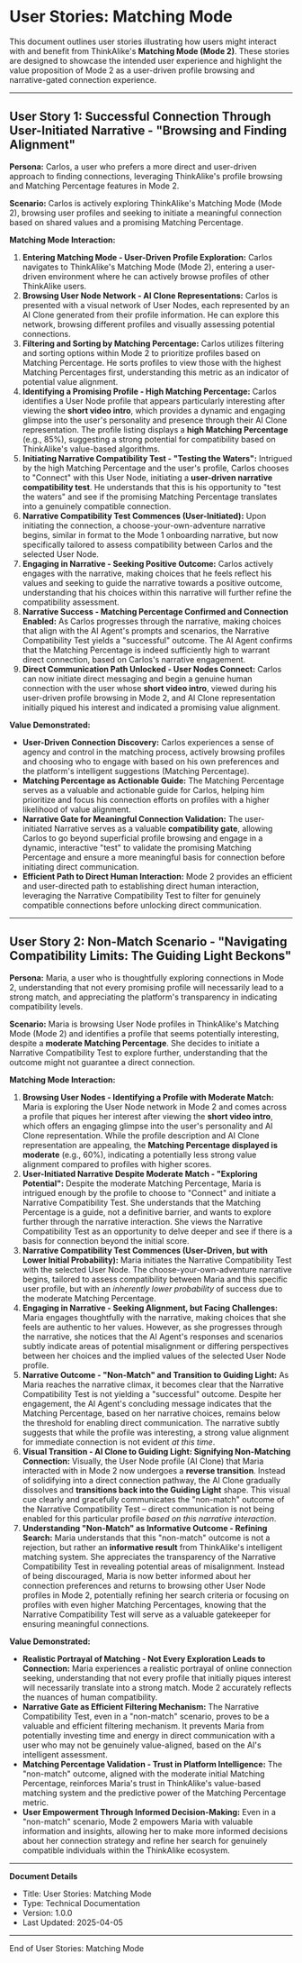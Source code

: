 # User Stories: Matching Mode

This document outlines user stories illustrating how users might interact with and benefit from ThinkAlike's **Matching Mode (Mode 2)**. These stories are designed to showcase the intended user experience and highlight the value proposition of Mode 2 as a user-driven profile browsing and narrative-gated connection experience.

---

## User Story 1: Successful Connection Through User-Initiated Narrative - "Browsing and Finding Alignment"

**Persona:** Carlos, a user who prefers a more direct and user-driven approach to finding connections, leveraging ThinkAlike's profile browsing and Matching Percentage features in Mode 2.

**Scenario:** Carlos is actively exploring ThinkAlike's Matching Mode (Mode 2), browsing user profiles and seeking to initiate a meaningful connection based on shared values and a promising Matching Percentage.

**Matching Mode Interaction:**

1. **Entering Matching Mode - User-Driven Profile Exploration:** Carlos navigates to ThinkAlike's Matching Mode (Mode 2), entering a user-driven environment where he can actively browse profiles of other ThinkAlike users.
2. **Browsing User Node Network - AI Clone Representations:** Carlos is presented with a visual network of User Nodes, each represented by an AI Clone generated from their profile information. He can explore this network, browsing different profiles and visually assessing potential connections.
3. **Filtering and Sorting by Matching Percentage:** Carlos utilizes filtering and sorting options within Mode 2 to prioritize profiles based on Matching Percentage. He sorts profiles to view those with the highest Matching Percentages first, understanding this metric as an indicator of potential value alignment.
4. **Identifying a Promising Profile - High Matching Percentage:** Carlos identifies a User Node profile that appears particularly interesting after viewing the **short video intro**, which provides a dynamic and engaging glimpse into the user's personality and presence through their AI Clone representation. The profile listing displays a **high Matching Percentage** (e.g., 85%), suggesting a strong potential for compatibility based on ThinkAlike's value-based algorithms.
5. **Initiating Narrative Compatibility Test - "Testing the Waters":** Intrigued by the high Matching Percentage and the user's profile, Carlos chooses to "Connect" with this User Node, initiating a **user-driven narrative compatibility test**. He understands that this is his opportunity to "test the waters" and see if the promising Matching Percentage translates into a genuinely compatible connection.
6. **Narrative Compatibility Test Commences (User-Initiated):** Upon initiating the connection, a choose-your-own-adventure narrative begins, similar in format to the Mode 1 onboarding narrative, but now specifically tailored to assess compatibility between Carlos and the selected User Node.
7. **Engaging in Narrative - Seeking Positive Outcome:** Carlos actively engages with the narrative, making choices that he feels reflect his values and seeking to guide the narrative towards a positive outcome, understanding that his choices within this narrative will further refine the compatibility assessment.
8. **Narrative Success - Matching Percentage Confirmed and Connection Enabled:** As Carlos progresses through the narrative, making choices that align with the AI Agent's prompts and scenarios, the Narrative Compatibility Test yields a "successful" outcome. The AI Agent confirms that the Matching Percentage is indeed sufficiently high to warrant direct connection, based on Carlos's narrative engagement.
9. **Direct Communication Path Unlocked - User Nodes Connect:** Carlos can now initiate direct messaging and begin a genuine human connection with the user whose **short video intro**, viewed during his user-driven profile browsing in Mode 2, and AI Clone representation initially piqued his interest and indicated a promising value alignment.

**Value Demonstrated:**

- **User-Driven Connection Discovery:** Carlos experiences a sense of agency and control in the matching process, actively browsing profiles and choosing who to engage with based on his own preferences and the platform's intelligent suggestions (Matching Percentage).
- **Matching Percentage as Actionable Guide:** The Matching Percentage serves as a valuable and actionable guide for Carlos, helping him prioritize and focus his connection efforts on profiles with a higher likelihood of value alignment.
- **Narrative Gate for Meaningful Connection Validation:** The user-initiated Narrative serves as a valuable **compatibility gate**, allowing Carlos to go beyond superficial profile browsing and engage in a dynamic, interactive "test" to validate the promising Matching Percentage and ensure a more meaningful basis for connection before initiating direct communication.
- **Efficient Path to Direct Human Interaction:** Mode 2 provides an efficient and user-directed path to establishing direct human interaction, leveraging the Narrative Compatibility Test to filter for genuinely compatible connections before unlocking direct communication.

---

## User Story 2: Non-Match Scenario - "Navigating Compatibility Limits: The Guiding Light Beckons"

**Persona:** Maria, a user who is thoughtfully exploring connections in Mode 2, understanding that not every promising profile will necessarily lead to a strong match, and appreciating the platform's transparency in indicating compatibility levels.

**Scenario:** Maria is browsing User Node profiles in ThinkAlike's Matching Mode (Mode 2) and identifies a profile that seems potentially interesting, despite a **moderate Matching Percentage**. She decides to initiate a Narrative Compatibility Test to explore further, understanding that the outcome might not guarantee a direct connection.

**Matching Mode Interaction:**

1. **Browsing User Nodes - Identifying a Profile with Moderate Match:** Maria is exploring the User Node network in Mode 2 and comes across a profile that piques her interest after viewing the **short video intro**, which offers an engaging glimpse into the user's personality and AI Clone representation. While the profile description and AI Clone representation are appealing, the **Matching Percentage displayed is moderate** (e.g., 60%), indicating a potentially less strong value alignment compared to profiles with higher scores.
2. **User-Initiated Narrative Despite Moderate Match - "Exploring Potential":** Despite the moderate Matching Percentage, Maria is intrigued enough by the profile to choose to "Connect" and initiate a Narrative Compatibility Test. She understands that the Matching Percentage is a guide, not a definitive barrier, and wants to explore further through the narrative interaction. She views the Narrative Compatibility Test as an opportunity to delve deeper and see if there is a basis for connection beyond the initial score.
3. **Narrative Compatibility Test Commences (User-Driven, but with Lower Initial Probability):** Maria initiates the Narrative Compatibility Test with the selected User Node. The choose-your-own-adventure narrative begins, tailored to assess compatibility between Maria and this specific user profile, but with an *inherently lower probability* of success due to the moderate Matching Percentage.
4. **Engaging in Narrative - Seeking Alignment, but Facing Challenges:** Maria engages thoughtfully with the narrative, making choices that she feels are authentic to her values. However, as she progresses through the narrative, she notices that the AI Agent's responses and scenarios subtly indicate areas of potential misalignment or differing perspectives between her choices and the implied values of the selected User Node profile.
5. **Narrative Outcome - "Non-Match" and Transition to Guiding Light:** As Maria reaches the narrative climax, it becomes clear that the Narrative Compatibility Test is not yielding a "successful" outcome. Despite her engagement, the AI Agent's concluding message indicates that the Matching Percentage, based on her narrative choices, remains below the threshold for enabling direct communication. The narrative subtly suggests that while the profile was interesting, a strong value alignment for immediate connection is not evident *at this time*.
6. **Visual Transition - AI Clone to Guiding Light: Signifying Non-Matching Connection:** Visually, the User Node profile (AI Clone) that Maria interacted with in Mode 2 now undergoes a **reverse transition**. Instead of solidifying into a direct connection pathway, the AI Clone gradually dissolves and **transitions back into the Guiding Light** shape. This visual cue clearly and gracefully communicates the "non-match" outcome of the Narrative Compatibility Test – direct communication is not being enabled for this particular profile *based on this narrative interaction*.
7. **Understanding "Non-Match" as Informative Outcome - Refining Search:** Maria understands that this "non-match" outcome is not a rejection, but rather an **informative result** from ThinkAlike's intelligent matching system. She appreciates the transparency of the Narrative Compatibility Test in revealing potential areas of misalignment. Instead of being discouraged, Maria is now better informed about her connection preferences and returns to browsing other User Node profiles in Mode 2, potentially refining her search criteria or focusing on profiles with even higher Matching Percentages, knowing that the Narrative Compatibility Test will serve as a valuable gatekeeper for ensuring meaningful connections.

**Value Demonstrated:**

- **Realistic Portrayal of Matching - Not Every Exploration Leads to Connection:** Maria experiences a realistic portrayal of online connection seeking, understanding that not every profile that initially piques interest will necessarily translate into a strong match. Mode 2 accurately reflects the nuances of human compatibility.
- **Narrative Gate as Efficient Filtering Mechanism:** The Narrative Compatibility Test, even in a "non-match" scenario, proves to be a valuable and efficient filtering mechanism. It prevents Maria from potentially investing time and energy in direct communication with a user who may not be genuinely value-aligned, based on the AI's intelligent assessment.
- **Matching Percentage Validation - Trust in Platform Intelligence:** The "non-match" outcome, aligned with the moderate initial Matching Percentage, reinforces Maria's trust in ThinkAlike's value-based matching system and the predictive power of the Matching Percentage metric.
- **User Empowerment Through Informed Decision-Making:** Even in a "non-match" scenario, Mode 2 empowers Maria with valuable information and insights, allowing her to make more informed decisions about her connection strategy and refine her search for genuinely compatible individuals within the ThinkAlike ecosystem.

---

**Document Details**
- Title: User Stories: Matching Mode
- Type: Technical Documentation
- Version: 1.0.0
- Last Updated: 2025-04-05
---
End of User Stories: Matching Mode



